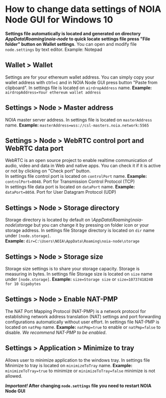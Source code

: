 # How to change data settings of NOIA Node GUI for Windows 10

**Settings file automatically is located and generated on directory _AppData\Roaming\noia-node_ to quick locate settings file press "File folder" button on Wallet settings**. You can open and modify file `node.settings` by text editor. Example: Notepad

## Wallet > Wallet 
Settings are for your ethereum wallet address. You can simply copy your wallet address with ctrl+c and in NOIA Node GUI press button "Paste from clipboard".
In settings file is located on `airdropAddress` name. **Example:** `airdropAddress=Your ethereum wallet address`

## Settings > Node > Master address
NOIA master server address.
In settings file is located on `masterAddress` name. **Example:** `masterAddress=wss://csl-masters.noia.network:5565`

## Settings > Node > WebRTC control port and WebRTC data port
WebRTC is an open source project to enable realtime communication of audio, video and data in Web and native apps. You can check it if it is active or not by clicking on "Check port" button.<br/>
In settings file control port is located on `controlPort` name. **Example:** `controlPort=8048`. Port for Transmission Control Protocol (TCP)<br/>
In settings file data port is located on `dataPort` name. **Example:** `dataPort=8058`. Port for User Datagram Protocol (UDP)

## Settings > Node > Storage directory
Storage directory is located by default on *\AppData\Roaming\noia-node\storage* but you can change it by pressing on folder icon or your storage address.
In settings file Storage directory is located on `dir` name under `[node.storage]`.<br/>**Example:** `dir=C:\Users\NOIA\AppData\Roaming\noia-node\storage`

## Settings > Node > Storage size
Storage size settings is to share your storage capacity. Storage is measuring in bytes.
In settings file Storage size is located on `size` name under `[node.storage]`. **Example:** `size=Storage size` or `size=10737418240 for 10 Gigabytes` 

## Settings > Node > Enable NAT-PMP
The NAT Port Mapping Protocol (NAT-PMP) is a network protocol for establishing network address translation (NAT) settings and port forwarding configurations automatically without user effort.
In settings file NAT-PMP is located on `natPmp` name. **Example:** `natPmp=true` to enable or `natPmp=false` to disable. _We recommend NAT-PMP to be enabled_.

## Settings > Application > Minimize to tray
Allows user to minimize application to the windows tray.
In settings file Minimize to tray is located on `minimizeToTray` name. **Example:** `minimizeToTray=true` to minimize or `minimizeToTray=false` minimize is not allowed.

**_Important!_ After changing `node.settings` file you need to restart NOIA Node GUI**
